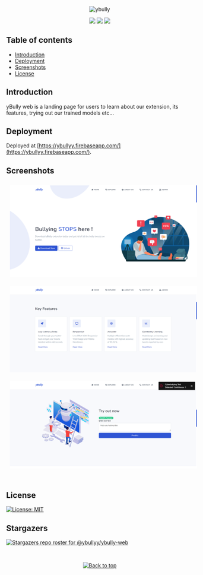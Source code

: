  <div align="center">
<img src="https://ybullyy.firebaseapp.com/images/.main/yBully-blue-new.png"  alt="ybully" width="120" >

[![](https://img.shields.io/badge/Made_with-ReactJS-blue?style=for-the-badge&logo=react)](https://reactjs.org/docs/getting-started.html)
[![](https://img.shields.io/badge/Database-Firebase-yellow?style=for-the-badge&logo=firebase)](https://firebase.google.com/docs)
[![](https://img.shields.io/badge/IDE-Visual_Studio_Code-red?style=for-the-badge&logo=visual-studio-code)](https://code.visualstudio.com/ "Visual Studio Code")


</div>

Table of contents
-----------------

* [Introduction](#introduction)
* [Deployment](#deployment)
* [Screenshots](#screenshots)
* [License](#license)


Introduction
-------------

yBully web is a landing page for users to learn about our extension, its features, trying out our trained models etc...


Deployment
----------

Deployed at [https://ybullyy.firebaseapp.com/](https://ybullyy.firebaseapp.com/).


Screenshots
-----

<div align="center">
    <img style="margin: 10px;" src="./ss/1.png"/>
    <img style="margin: 10px;" src="./ss/2.png"/>
    <img style="margin: 10px;" src="./ss/3.png"/>
    
</div>

<br />


License
--------

[![License: MIT](https://img.shields.io/badge/License-MIT-yellow.svg)](https://github.com/yBullyy/yBully-web/blob/master/LICENSE)


Stargazers
-----------
[![Stargazers repo roster for @ybullyy/ybully-web](https://reporoster.com/stars/ybullyy/yBully-web)](https://github.com/yBullyy/yBully-web/stargazers)



<br/>
<p align="center"><a href="https://github.com/yBullyy/yBully-web#"><img src="https://raw.githubusercontent.com/shahshubh/CampusCar/master/demo/backToTopButton.png" alt="Back to top" height="29"/></a></p>